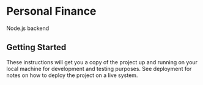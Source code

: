 # Personal Finance

Node.js backend

## Getting Started

These instructions will get you a copy of the project up and running on your local machine for development and testing purposes. See deployment for notes on how to deploy the project on a live system.